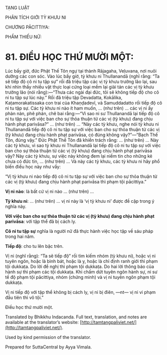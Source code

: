  

TẠNG LUẬT

PHÂN TÍCH GIỚI TỲ KHƯU NI

CHƯƠNG PĀCITTIYA:

PHẨM THIẾU NỮ:

# 81\. ĐIỀU HỌC THỨ MƯỜI MỘT:

Lúc bấy giờ, đức Phật Thế Tôn ngự tại thành Rājagaha, Veḷuvana, nơi nuôi dưỡng các con sóc. Vào lúc bấy giờ, tỳ khưu ni Thullanandā (nghĩ rằng: “Ta sẽ tiếp độ cô ni tu tập sự” rồi đã triệu tập các vị tỳ khưu trưởng lão lại, sau khi nhìn thấy nhiều vật thực loại cứng loại mềm lại giải tán các vị tỳ khưu trưởng lão (nói rằng):—“Thưa các ngài đại đức, tôi sẽ không tiếp độ cho cô ni tu tập sự lúc này.” Rồi đã triệu tập Devadatta, Kokālika, Kaṭamorakatissaka con trai của Khaṇḍadevī, và Samuddadatto rồi tiếp độ cô ni tu tập sự. Các tỳ khưu ni nào ít ham muốn, … (như trên) … các vị ni ấy phàn nàn, phê phán, chê bai rằng:—“Vì sao ni sư Thullanandā lại tiếp độ cô ni tu tập sự với việc ban cho sự thỏa thuận từ các vị (tỳ khưu) đang chịu hành phạt parivāsa?” … (như trên) … “Này các tỳ khưu, nghe nói tỳ khưu ni Thullanandā tiếp độ cô ni tu tập sự với việc ban cho sự thỏa thuận từ các vị (tỳ khưu) đang chịu hành phạt parivāsa, có đúng không vậy?”—“Bạch Thế Tôn, đúng vậy.” Đức Phật Thế Tôn đã khiển trách rằng: … (như trên) … Này các tỳ khưu, vì sao tỳ khưu ni Thullanandā lại tiếp độ cô ni tu tập sự với việc ban cho sự thỏa thuận từ các vị (tỳ khưu) đang chịu hành phạt parivāsa vậy? Này các tỳ khưu, sự việc này không đem lại niềm tin cho những kẻ chưa có đức tin, … (như trên) … Và này các tỳ khưu, các tỳ khưu ni hãy phổ biến điều học này như vầy:

“Vị tỳ khưu ni nào tiếp độ cô ni tu tập sự với việc ban cho sự thỏa thuận từ các vị (tỳ khưu) đang chịu hành phạt parivāsa thì phạm tội pācittiya.”

**Vị ni nào**: là bất cứ vị ni nào … (như trên) …

**Tỳ khưu ni**: … (như trên) … vị ni này là ‘vị tỳ khưu ni’ được đề cập trong ý nghĩa này.

**Với việc ban cho sự thỏa thuận từ các vị (tỳ khưu) đang chịu hành phạt parivāsa**: với tập thể đã bị cách ly.

**Cô ni tu tập sự** nghĩa là người nữ đã thực hành việc học tập về sáu pháp trong hai năm.

**Tiếp độ**: cho tu lên bậc trên.

Vị ni (nghĩ rằng): “Ta sẽ tiếp độ” rồi tìm kiếm nhóm (tỳ khưu ni), hoặc vị ni tuyên ngôn, hoặc là bình bát, hoặc là y, hoặc là chỉ định ranh giới thì phạm tội dukkaṭa. Do lời đề nghị thì phạm tội dukkaṭa. Do hai lời thông báo của hành sự thì phạm các tội dukkaṭa. Khi chấm dứt tuyên ngôn hành sự, ni sư tế độ phạm tội pācittiya, nhóm (chứng minh) và vị ni tuyên ngôn phạm tội dukkaṭa.

Vị ni tiếp độ với tập thể không bị cách ly, vị ni bị điên, ―nt― vị ni vi phạm đầu tiên thì vô tội.”

Điều học thứ mười một.

Translated by Bhikkhu Indacanda. Full text, translation, and notes are available at the translator’s website: [http://tamtangpaliviet.net/](http://tamtangpaliviet.net/).

Used by kind permission of the translator.

Prepared for SuttaCentral by Ayya Vimala.